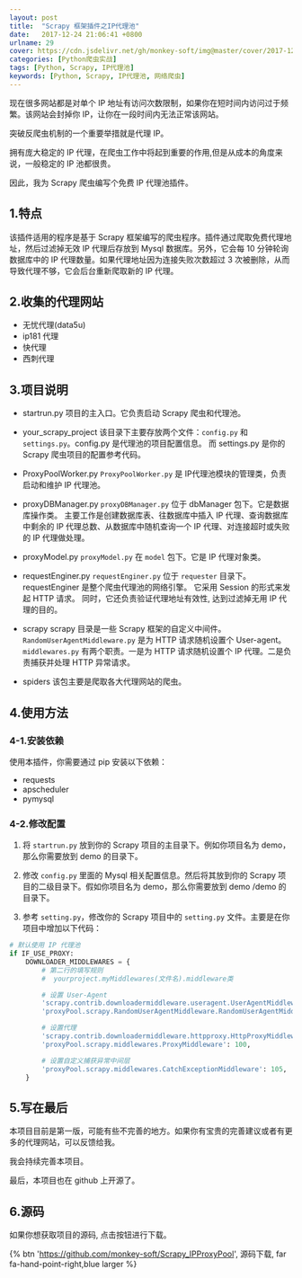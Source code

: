 ```yaml
---
layout: post
title:  "Scrapy 框架插件之IP代理池"
date:   2017-12-24 21:06:41 +0800
urlname: 29
cover: https://cdn.jsdelivr.net/gh/monkey-soft/img@master/cover/2017-12-24.jpg
categories: [Python爬虫实战]
tags: [Python, Scrapy, IP代理池]
keywords: [Python, Scrapy, IP代理池, 网络爬虫]
---
```

现在很多网站都是对单个 IP 地址有访问次数限制，如果你在短时间内访问过于频繁。该网站会封掉你 IP，让你在一段时间内无法正常该网站。

突破反爬虫机制的一个重要举措就是代理 IP。

拥有庞大稳定的 IP 代理，在爬虫工作中将起到重要的作用,但是从成本的角度来说，一般稳定的 IP 池都很贵。

因此，我为 Scrapy 爬虫编写个免费 IP 代理池插件。
<!-- more -->

## 1.特点
该插件适用的程序是基于 Scrapy 框架编写的爬虫程序。插件通过爬取免费代理地址，然后过滤掉无效 IP 代理后存放到 Mysql 数据库。另外，它会每 10 分钟轮询数据库中的 IP 代理数量。如果代理地址因为连接失败次数超过 3 次被删除，从而导致代理不够，它会后台重新爬取新的 IP 代理。

## 2.收集的代理网站
- 无忧代理(data5u)
- ip181 代理
- 快代理
- 西刺代理

## 3.项目说明
- startrun.py
项目的主入口。它负责启动 Scrapy 爬虫和代理池。

- your_scrapy_project
该目录下主要存放两个文件：`config.py` 和 `settings.py`。config.py 是代理池的项目配置信息。
而 settings.py 是你的 Scrapy 爬虫项目的配置参考代码。

- ProxyPoolWorker.py
`ProxyPoolWorker.py` 是 IP代理池模块的管理类，负责启动和维护 IP 代理池。

- proxyDBManager.py
`proxyDBManager.py` 位于 dbManager 包下。它是数据库操作类。
主要工作是创建数据库表、往数据库中插入 IP 代理、查询数据库中剩余的 IP 代理总数、从数据库中随机查询一个 IP 代理、对连接超时或失败的 IP 代理做处理。

- proxyModel.py
`proxyModel.py` 在 `model` 包下。它是 IP 代理对象类。

- requestEnginer.py
`requestEnginer.py` 位于 `requester` 目录下。requestEnginer 是整个爬虫代理池的网络引擎。
它采用 Session 的形式来发起 HTTP 请求。
同时，它还负责验证代理地址有效性,  达到过滤掉无用 IP 代理的目的。

- scrapy
scrapy 目录是一些 Scrapy 框架的自定义中间件。
`RandomUserAgentMiddleware.py` 是为 HTTP 请求随机设置个 User-agent。
`middlewares.py` 有两个职责。一是为 HTTP 请求随机设置个 IP 代理。二是负责捕获并处理 HTTP 异常请求。

- spiders
该包主要是爬取各大代理网站的爬虫。

## 4.使用方法
### 4-1.安装依赖
使用本插件，你需要通过 pip 安装以下依赖：
- requests
- apscheduler
- pymysql

### 4-2.修改配置
1) 将 `startrun.py` 放到你的 Scrapy 项目的主目录下。例如你项目名为 demo，那么你需要放到 demo 的目录下。

2) 修改 `config.py` 里面的 Mysql 相关配置信息。然后将其放到你的  Scrapy 项目的二级目录下。假如你项目名为 demo，那么你需要放到 demo /demo 的目录下。

3) 参考 `setting.py`，修改你的 Scrapy 项目中的 `setting.py` 文件。主要是在你项目中增加以下代码：
```python
# 默认使用 IP 代理池
if IF_USE_PROXY:
    DOWNLOADER_MIDDLEWARES = {
        # 第二行的填写规则
        #  yourproject.myMiddlewares(文件名).middleware类

        # 设置 User-Agent
        'scrapy.contrib.downloadermiddleware.useragent.UserAgentMiddleware': None,
        'proxyPool.scrapy.RandomUserAgentMiddleware.RandomUserAgentMiddleware': 400,

        # 设置代理
        'scrapy.contrib.downloadermiddleware.httpproxy.HttpProxyMiddleware': None,
        'proxyPool.scrapy.middlewares.ProxyMiddleware': 100,

        # 设置自定义捕获异常中间层
        'proxyPool.scrapy.middlewares.CatchExceptionMiddleware': 105,
    }
```

## 5.写在最后
本项目目前是第一版，可能有些不完善的地方。如果你有宝贵的完善建议或者有更多的代理网站，可以反馈给我。

我会持续完善本项目。

最后，本项目也在 github 上开源了。

## 6.源码

如果你想获取项目的源码, 点击按钮进行下载。

{% btn 'https://github.com/monkey-soft/Scrapy_IPProxyPool', 源码下载, far fa-hand-point-right,blue larger %}
